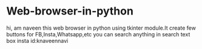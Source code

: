 # Web-browser-in-python
hi, am naveen this web browser in python using tkinter module.It create few buttons for FB,Insta,Whatsapp,etc
you can search anything in search text box
insta id:knaveennavi

